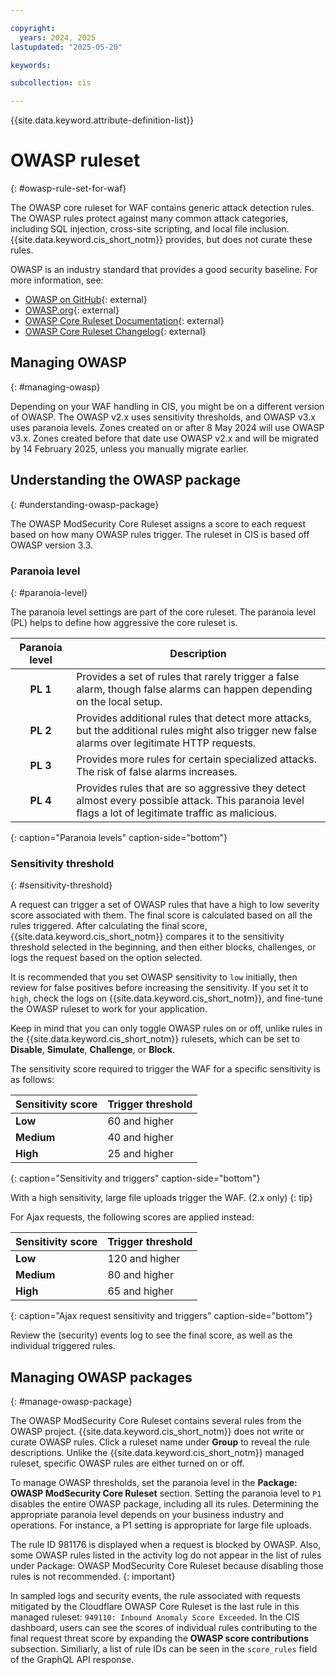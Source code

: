 ```yaml
---

copyright:
  years: 2024, 2025
lastupdated: "2025-05-20"

keywords:

subcollection: cis

---
```


{{site.data.keyword.attribute-definition-list}}

# OWASP ruleset
{: #owasp-rule-set-for-waf}

The OWASP core ruleset for WAF contains generic attack detection rules. The OWASP rules protect against many common attack categories, including SQL injection, cross-site scripting, and local file inclusion. {{site.data.keyword.cis_short_notm}} provides, but does not curate these rules.

OWASP is an industry standard that provides a good security baseline. For more information, see:

* [OWASP on GitHub](https://github.com/coreruleset/coreruleset){: external}
* [OWASP.org](https://owasp.org/www-project-modsecurity-core-rule-set/){: external}
* [OWASP Core Ruleset Documentation](https://coreruleset.org/docs/){: external}
* [OWASP Core Ruleset Changelog](https://github.com/coreruleset/coreruleset/blob/main/CHANGES.md){: external}

## Managing OWASP
{: #managing-owasp}

Depending on your WAF handling in CIS, you might be on a different version of OWASP. The OWASP v2.x uses sensitivity thresholds, and OWASP v3.x uses paranoia levels. Zones created on or after 8 May 2024 will use OWASP v3.x. Zones created before that date use OWASP v2.x and will be migrated by 14 February 2025, unless you manually migrate earlier.

## Understanding the OWASP package
{: #understanding-owasp-package}

The OWASP ModSecurity Core Ruleset assigns a score to each request based on how many OWASP rules trigger. The ruleset in CIS is based off OWASP version 3.3.

### Paranoia level
{: #paranoia-level}

The paranoia level settings are part of the core ruleset. The paranoia level (PL) helps to define how aggressive the core ruleset is.

|Paranoia level|Description|
|:---:|---|
|**PL 1** | Provides a set of rules that rarely trigger a false alarm, though false alarms can happen depending on the local setup.|
|**PL 2** | Provides additional rules that detect more attacks, but the additional rules might also trigger new false alarms over legitimate HTTP requests.|
|**PL 3** | Provides more rules for certain specialized attacks. The risk of false alarms increases.|
|**PL 4** | Provides rules that are so aggressive they detect almost every possible attack. This paranoia level flags a lot of legitimate traffic as malicious.|
{: caption="Paranoia levels" caption-side="bottom"}

### Sensitivity threshold
{: #sensitivity-threshold}

A request can trigger a set of OWASP rules that have a high to low severity score associated with them. The final score is calculated based on all the rules triggered. After calculating the final score, {{site.data.keyword.cis_short_notm}} compares it to the sensitivity threshold selected in the beginning, and then either blocks, challenges, or logs the request based on the option selected.

It is recommended that you set OWASP sensitivity to `low` initially, then review for false positives before increasing the sensitivity. If you set it to `high`, check the logs on {{site.data.keyword.cis_short_notm}}, and fine-tune the OWASP ruleset to work for your application.

Keep in mind that you can only toggle OWASP rules on or off, unlike rules in the {{site.data.keyword.cis_short_notm}} rulesets, which can be set to **Disable**, **Simulate**, **Challenge**, or **Block**.

The sensitivity score required to trigger the WAF for a specific sensitivity is as follows:

|Sensitivity score|Trigger threshold|
|---|---|
|**Low**   |  60 and higher|
|**Medium**|  40 and higher|
|**High**  |  25 and higher|
{: caption="Sensitivity and triggers" caption-side="bottom"}

With a high sensitivity, large file uploads trigger the WAF. (2.x only)
{: tip}

For Ajax requests, the following scores are applied instead:

|Sensitivity score|Trigger threshold|
|---|---|
|**Low**   | 120 and higher|
|**Medium**|  80 and higher|
|**High**  |  65 and higher|
{: caption="Ajax request sensitivity and triggers" caption-side="bottom"}

Review the (security) events log to see the final score, as well as the individual triggered rules.

## Managing OWASP packages
{: #manage-owasp-package}

The OWASP ModSecurity Core Ruleset contains several rules from the OWASP project. {{site.data.keyword.cis_short_notm}} does not write or curate OWASP rules. Click a ruleset name under **Group** to reveal the rule descriptions. Unlike the {{site.data.keyword.cis_short_notm}} managed  ruleset, specific OWASP rules are either turned on or off.

To manage OWASP thresholds, set the paranoia level in the **Package: OWASP ModSecurity Core Ruleset** section. Setting the paranoia level to `P1` disables the entire OWASP package, including all its rules. Determining the appropriate paranoia level depends on your business industry and operations. For instance, a P1 setting is appropriate for large file uploads.

The rule ID 981176 is displayed when a request is blocked by OWASP. Also, some OWASP rules listed in the activity log do not appear in the list of rules under Package: OWASP ModSecurity Core Ruleset because disabling those rules is not recommended.
{: important}

In sampled logs and security events, the rule associated with requests mitigated by the Cloudflare OWASP Core Ruleset is the last rule in this managed ruleset: `949110: Inbound Anomaly Score Exceeded`. In the CIS dashboard, users can see the scores of individual rules contributing to the final request threat score by expanding the **OWASP score contributions** subsection. Similiarly, a list of rule IDs can be seen in the `score_rules` field of the GraphQL API response.
